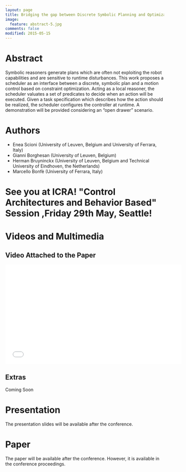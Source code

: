 ```yaml
---
layout: page
title: Bridging the gap between Discrete Symbolic Planning and Optimization-based Robot Control
image:
  feature: abstract-5.jpg
comments: false
modified: 2015-05-15
---
```


# Abstract

Symbolic reasoners generate plans which are often
not exploiting the robot capabilities and are sensitive to runtime
disturbances. This work proposes a scheduler as an interface
between a discrete, symbolic plan and a motion control based
on constraint optimization. Acting as a local reasoner, the
scheduler valuates a set of predicates to decide when an action
will be executed. Given a task specification which describes
how the action should be realized, the scheduler configures
the controller at runtime. A demonstration will be provided
considering an “open drawer” scenario.

# Authors

  * Enea Scioni (University of Leuven, Belgium and University of Ferrara, Italy)
  * Gianni Borghesan (University of Leuven, Belgium)
  * Herman Bruyninckx (University of Leuven, Belgium and Technical University of Eindhoven, the Netherlands)
  * Marcello Bonfè (University of Ferrara, Italy)

# See you at ICRA! "Control Architectures and Behavior Based" Session ,Friday 29th May, Seattle!

# Videos and Multimedia

## Video Attached to the Paper
<iframe width="560" height="315" src="//www.youtube.com/embed/SlWXsVWOR-o" frameborder="0"> </iframe>

## Extras

Coming Soon

# Presentation

The presentation slides will be available after the conference.

# Paper

The paper will be available after the conference. However, it is available in the conference proceedings.